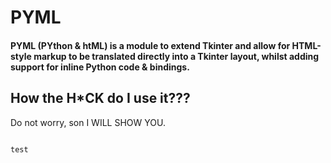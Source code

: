 <h1>PYML</h1>
<h4>PYML (<strong>PY</strong>thon & ht<strong>ML</strong>) is a module to extend Tkinter and allow for HTML-style markup to be translated directly into a Tkinter layout, whilst adding support for inline Python code & bindings.</h4>

<h2>How the H*CK do I use it???</h2>

<p>Do not worry, son I WILL SHOW YOU.</p>

<code>
test
</code>
